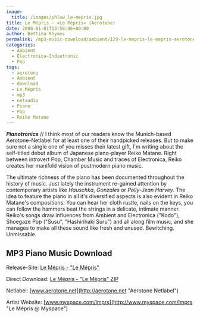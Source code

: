 ```yaml
---
image:
  title: /images/phlow_le-mepris.jpg
title: Le Mépris – »Le Mépris« (Aerotone)
date: 2008-01-01T13:56:06+00:00
author: Bettina Rhymes
permalink: /mp3-music-download/ambient/129-le-mepris-le-mepris-aerotone
categories:
  - Ambient
  - Electronica-Indietronic
  - Pop
tags:
  - aerotone
  - Ambient
  - download
  - Le Mépris
  - mp3
  - netaudio
  - Piano
  - Pop
  - Reiko Matane
---
```

***Pianotronics*** // I think most of our readers know the Munich-based Aerotone-Netlabel for at least one of their handpicked releases. But to make sure not a single one of you misses their latest gift, I'm writing about the self-titled debut album of Japanese piano-player Reiko Matane. Right between introvert Pop, Chamber Music and traces of Electronica, Reiko creates her manifold vision of postmodern piano music. <!--more-->

<!--adsense-->

The ultimate richness of the piano has been documented throughout the history of music. Just lately the instrument re-gained attention by contemporary artists like _Hauschka_, _Gonzales_ or _Polly-Jean Harvey_. The idea to feature the piano in all it's diversified aspects is also evident in Reiko Matane's compositions. You can hear her cloth rustle, nails on the keys, you can follow the hammers beat the strings in a delicate, intimate manner. Reiko's songs draw influences from Ambient and Electronica ("Kodo"), Shoegaze Pop ("Susu", "Hashirihaki Suru") and all along film music, and she manages to make all these sound like fresh and unused. Bewitching. Unmissable.

## MP3 Piano Music Download

Release-Site: [Le Mépris - "Le Mépris"](http://aerotone.300l600.de/index.php?id=2,95,0,0,1,0)
  
Direct Download: [Le Mépris - "Le Mépris" ZIP](http://www.aerotone.net/aer011/aer011.zip)
  
Netlabel: [www.aerotone.net](http://aerotone.net "Aerotone Netlabel")
  
Artist Website: [www.myspace.com/lmprs](http://www.myspace.com/lmprs "Le Mépris @ Myspace")